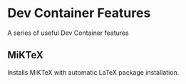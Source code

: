 # Dev Container Features

A series of useful Dev Container features

## MiKTeX

Installs MiKTeX with automatic LaTeX package installation. 
